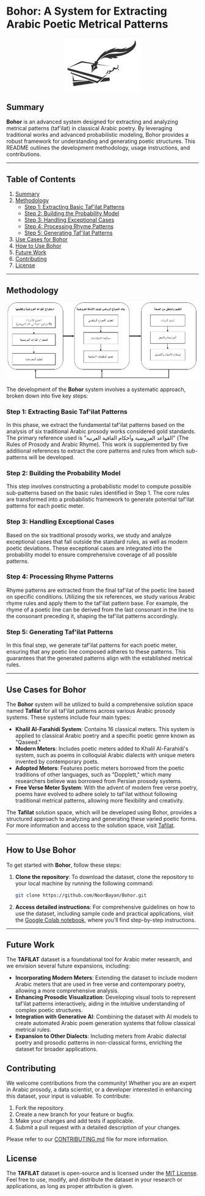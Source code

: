 # Bohor: A System for Extracting Arabic Poetic Metrical Patterns

 <p align="center"> 
 <img src = "https://raw.githubusercontent.com/NoorBayan/Bohor/main/images/BohorLogo.png" width = "200px"/>
 </p>

## Summary
**Bohor** is an advanced system designed for extracting and analyzing metrical patterns (taf'ilat) in classical Arabic poetry. By leveraging traditional works and advanced probabilistic modeling, Bohor provides a robust framework for understanding and generating poetic structures. This README outlines the development methodology, usage instructions, and contributions.

---

## Table of Contents
1. [Summary](#summary)
2. [Methodology](#methodology)
   - [Step 1: Extracting Basic Taf'ilat Patterns](#step-1-extracting-basic-tafilat-patterns)
   - [Step 2: Building the Probability Model](#step-2-building-the-probability-model)
   - [Step 3: Handling Exceptional Cases](#step-3-handling-exceptional-cases)
   - [Step 4: Processing Rhyme Patterns](#step-4-processing-rhyme-patterns)
   - [Step 5: Generating Taf'ilat Patterns](#step-5-generating-tafilat-patterns)
3. [Use Cases for Bohor](#use-cases-for-Bohor)
4. [How to Use Bohor](#how-to-use-Bohor)
5. [Future Work](#future-work)
6. [Contributing](#contributing)
7. [License](#license)

---

## Methodology

 <p align="center"> 
 <img src = "https://raw.githubusercontent.com/NoorBayan/Bohor/main/images/bhoor_methodology.png" width = "500px"/>
 </p>
 
The development of the **Bohor** system involves a systematic approach, broken down into five key steps:

### Step 1: Extracting Basic Taf'ilat Patterns
In this phase, we extract the fundamental taf'ilat patterns based on the analysis of six traditional Arabic prosody works considered gold standards. The primary reference used is "القواعد العروضية وأحكام القافية العربية" (The Rules of Prosody and Arabic Rhyme). This work is supplemented by five additional references to extract the core patterns and rules from which sub-patterns will be developed.

### Step 2: Building the Probability Model
This step involves constructing a probabilistic model to compute possible sub-patterns based on the basic rules identified in Step 1. The core rules are transformed into a probabilistic framework to generate potential taf'ilat patterns for each poetic meter.

### Step 3: Handling Exceptional Cases
Based on the six traditional prosody works, we study and analyze exceptional cases that fall outside the standard rules, as well as modern poetic deviations. These exceptional cases are integrated into the probability model to ensure comprehensive coverage of all possible patterns.

### Step 4: Processing Rhyme Patterns
Rhyme patterns are extracted from the final taf'ilat of the poetic line based on specific conditions. Utilizing the six references, we study various Arabic rhyme rules and apply them to the taf'ilat pattern base. For example, the rhyme of a poetic line can be derived from the last consonant in the line to the consonant preceding it, shaping the taf'ilat patterns accordingly.

### Step 5: Generating Taf'ilat Patterns
In this final step, we generate taf'ilat patterns for each poetic meter, ensuring that any poetic line composed adheres to these patterns. This guarantees that the generated patterns align with the established metrical rules.

---

## Use Cases for Bohor

The **Bohor** system will be utilized to build a comprehensive solution space named **Tafilat** for all taf'ilat patterns across various Arabic prosody systems. These systems include four main types:

- **Khalil Al-Farahidi System**: Contains 16 classical meters. This system is applied to classical Arabic poetry and a specific poetic genre known as "Qaseed."
- **Modern Meters**: Includes poetic meters added to Khalil Al-Farahidi's system, such as poems in colloquial Arabic dialects with unique meters invented by contemporary poets.
- **Adopted Meters**: Features poetic meters borrowed from the poetic traditions of other languages, such as "Dopplett," which many researchers believe was borrowed from Persian prosody systems.
- **Free Verse Meter System**: With the advent of modern free verse poetry, poems have evolved to adhere solely to taf'ilat without following traditional metrical patterns, allowing more flexibility and creativity.

The **Tafilat** solution space, which will be developed using Bohor, provides a structured approach to analyzing and generating these varied poetic forms. For more information and access to the solution space, visit [Tafilat](https://github.com/NoorBayan/Tafilat).

---

## How to Use Bohor

To get started with **Bohor**, follow these steps:

1. **Clone the repository**:
   To download the dataset, clone the repository to your local machine by running the following command:
   ```bash
   git clone https://github.com/NoorBayan/Bohor.git

2. **Access detailed instructions**:
   For comprehensive guidelines on how to use the dataset, including sample code and practical applications, visit the [Google Colab notebook](https://colab.research.google.com/your-notebook-link), where you’ll find step-by-step instructions.

---

## Future Work
The **TAFILAT** dataset is a foundational tool for Arabic meter research, and we envision several future expansions, including:

- **Incorporating Modern Meters**: Extending the dataset to include modern Arabic meters that are used in free verse and contemporary poetry, allowing a more comprehensive analysis.
- **Enhancing Prosodic Visualization**: Developing visual tools to represent taf’ilat patterns interactively, aiding in the intuitive understanding of complex poetic structures.
- **Integration with Generative AI**: Combining the dataset with AI models to create automated Arabic poem generation systems that follow classical metrical rules.
- **Expansion to Other Dialects**: Including meters from Arabic dialectal poetry and prosodic patterns in non-classical forms, enriching the dataset for broader applications.

## Contributing
We welcome contributions from the community! Whether you are an expert in Arabic prosody, a data scientist, or a developer interested in enhancing this dataset, your input is valuable. To contribute:

1. Fork the repository.
2. Create a new branch for your feature or bugfix.
3. Make your changes and add tests if applicable.
4. Submit a pull request with a detailed description of your changes.

Please refer to our [CONTRIBUTING.md](CONTRIBUTING.md) file for more information.

## License
The **TAFILAT** dataset is open-source and is licensed under the [MIT License](LICENSE.md). Feel free to use, modify, and distribute the dataset in your research or applications, as long as proper attribution is given.
